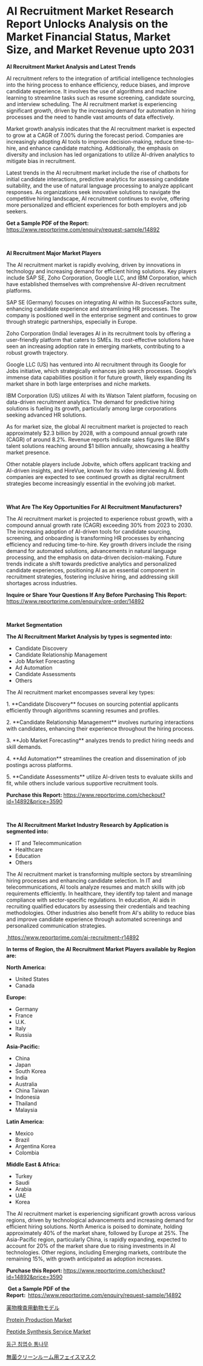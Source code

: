 <p><h1>AI Recruitment Market Research Report Unlocks Analysis on the Market Financial Status, Market Size, and Market Revenue upto 2031</h1></p><p><strong>AI Recruitment Market Analysis and Latest Trends</strong></p>
<p><p>AI recruitment refers to the integration of artificial intelligence technologies into the hiring process to enhance efficiency, reduce biases, and improve candidate experience. It involves the use of algorithms and machine learning to streamline tasks such as resume screening, candidate sourcing, and interview scheduling. The AI recruitment market is experiencing significant growth, driven by the increasing demand for automation in hiring processes and the need to handle vast amounts of data effectively.</p><p>Market growth analysis indicates that the AI recruitment market is expected to grow at a CAGR of 7.00% during the forecast period. Companies are increasingly adopting AI tools to improve decision-making, reduce time-to-hire, and enhance candidate matching. Additionally, the emphasis on diversity and inclusion has led organizations to utilize AI-driven analytics to mitigate bias in recruitment.</p><p>Latest trends in the AI recruitment market include the rise of chatbots for initial candidate interactions, predictive analytics for assessing candidate suitability, and the use of natural language processing to analyze applicant responses. As organizations seek innovative solutions to navigate the competitive hiring landscape, AI recruitment continues to evolve, offering more personalized and efficient experiences for both employers and job seekers.</p></p>
<p><strong>Get a Sample PDF of the Report:&nbsp;</strong> <a href="https://www.reportprime.com/enquiry/request-sample/14892">https://www.reportprime.com/enquiry/request-sample/14892</a></p>
<p>&nbsp;</p>
<p><strong>AI Recruitment Major Market Players</strong></p>
<p><p>The AI recruitment market is rapidly evolving, driven by innovations in technology and increasing demand for efficient hiring solutions. Key players include SAP SE, Zoho Corporation, Google LLC, and IBM Corporation, which have established themselves with comprehensive AI-driven recruitment platforms.</p><p>SAP SE (Germany) focuses on integrating AI within its SuccessFactors suite, enhancing candidate experience and streamlining HR processes. The company is positioned well in the enterprise segment and continues to grow through strategic partnerships, especially in Europe.</p><p>Zoho Corporation (India) leverages AI in its recruitment tools by offering a user-friendly platform that caters to SMEs. Its cost-effective solutions have seen an increasing adoption rate in emerging markets, contributing to a robust growth trajectory.</p><p>Google LLC (US) has ventured into AI recruitment through its Google for Jobs initiative, which strategically enhances job search processes. Google’s immense data capabilities position it for future growth, likely expanding its market share in both large enterprises and niche markets.</p><p>IBM Corporation (US) utilizes AI with its Watson Talent platform, focusing on data-driven recruitment analytics. The demand for predictive hiring solutions is fueling its growth, particularly among large corporations seeking advanced HR solutions.</p><p>As for market size, the global AI recruitment market is projected to reach approximately $2.3 billion by 2028, with a compound annual growth rate (CAGR) of around 8.2%. Revenue reports indicate sales figures like IBM's talent solutions reaching around $1 billion annually, showcasing a healthy market presence.</p><p>Other notable players include Jobvite, which offers applicant tracking and AI-driven insights, and HireVue, known for its video interviewing AI. Both companies are expected to see continued growth as digital recruitment strategies become increasingly essential in the evolving job market.</p></p>
<p>&nbsp;</p>
<p><strong>What Are The Key Opportunities For AI Recruitment Manufacturers?</strong></p>
<p><p>The AI recruitment market is projected to experience robust growth, with a compound annual growth rate (CAGR) exceeding 30% from 2023 to 2030. The increasing adoption of AI-driven tools for candidate sourcing, screening, and onboarding is transforming HR processes by enhancing efficiency and reducing time-to-hire. Key growth drivers include the rising demand for automated solutions, advancements in natural language processing, and the emphasis on data-driven decision-making. Future trends indicate a shift towards predictive analytics and personalized candidate experiences, positioning AI as an essential component in recruitment strategies, fostering inclusive hiring, and addressing skill shortages across industries.</p></p>
<p><strong>Inquire or Share Your Questions If Any Before Purchasing This Report:</strong> <a href="https://www.reportprime.com/enquiry/pre-order/14892">https://www.reportprime.com/enquiry/pre-order/14892</a></p>
<p>&nbsp;</p>
<p><strong>Market Segmentation</strong></p>
<p><strong>The AI Recruitment Market Analysis by types is segmented into:</strong></p>
<p><ul><li>Candidate Discovery</li><li>Candidate Relationship Management</li><li>Job Market Forecasting</li><li>Ad Automation</li><li>Candidate Assessments</li><li>Others</li></ul></p>
<p><p>The AI recruitment market encompasses several key types: </p><p>1. **Candidate Discovery** focuses on sourcing potential applicants efficiently through algorithms scanning resumes and profiles.</p><p>2. **Candidate Relationship Management** involves nurturing interactions with candidates, enhancing their experience throughout the hiring process.</p><p>3. **Job Market Forecasting** analyzes trends to predict hiring needs and skill demands.</p><p>4. **Ad Automation** streamlines the creation and dissemination of job postings across platforms. </p><p>5. **Candidate Assessments** utilize AI-driven tests to evaluate skills and fit, while others include various supportive recruitment tools.</p></p>
<p><strong>Purchase this Report:&nbsp;</strong><a href="https://www.reportprime.com/checkout?id=14892&price=3590">https://www.reportprime.com/checkout?id=14892&price=3590</a></p>
<p>&nbsp;</p>
<p><strong>The AI Recruitment Market Industry Research by Application is segmented into:</strong></p>
<p><ul><li>IT and Telecommunication</li><li>Healthcare</li><li>Education</li><li>Others</li></ul></p>
<p><p>The AI recruitment market is transforming multiple sectors by streamlining hiring processes and enhancing candidate selection. In IT and telecommunications, AI tools analyze resumes and match skills with job requirements efficiently. In healthcare, they identify top talent and manage compliance with sector-specific regulations. In education, AI aids in recruiting qualified educators by assessing their credentials and teaching methodologies. Other industries also benefit from AI's ability to reduce bias and improve candidate experience through automated screenings and personalized communication strategies.</p></p>
<p><a href="https://www.reportprime.com/ai-recruitment-r14892">&nbsp;https://www.reportprime.com/ai-recruitment-r14892</a></p>
<p><strong>In terms of Region, the AI Recruitment Market Players available by Region are:</strong></p>
<p>
    <p> <strong> North America: </strong>
        <ul>
            <li>United States</li>
            <li>Canada</li>
        </ul>
        </p> 
    <p> <strong> Europe: </strong>
        <ul>
            <li>Germany</li>
            <li>France</li>
            <li>U.K.</li>
            <li>Italy</li>
            <li>Russia</li>
        </ul>
        </p> 
    <p> <strong> Asia-Pacific: </strong>
        <ul>
            <li>China</li>
            <li>Japan</li>
            <li>South Korea</li>
            <li>India</li>
            <li>Australia</li>
            <li>China Taiwan</li>
            <li>Indonesia</li>
            <li>Thailand</li>
            <li>Malaysia</li>
        </ul>
        </p> 
    <p> <strong> Latin America: </strong>
        <ul>
            <li>Mexico</li>
            <li>Brazil</li>
            <li>Argentina Korea</li>
            <li>Colombia</li>
        </ul>
        </p> 
    <p> <strong> Middle East & Africa: </strong>
        <ul>
            <li>Turkey</li>
            <li>Saudi</li>
            <li>Arabia</li>
            <li>UAE</li>
            <li>Korea</li>
        </ul>
    </p>
    </p>
<p><p>The AI recruitment market is experiencing significant growth across various regions, driven by technological advancements and increasing demand for efficient hiring solutions. North America is poised to dominate, holding approximately 40% of the market share, followed by Europe at 25%. The Asia-Pacific region, particularly China, is rapidly expanding, expected to account for 20% of the market share due to rising investments in AI technologies. Other regions, including Emerging markets, contribute the remaining 15%, with growth anticipated as adoption increases.</p></p>
<p><strong>Purchase this Report: </strong><a href="https://www.reportprime.com/checkout?id=14892&price=3590">https://www.reportprime.com/checkout?id=14892&price=3590</a></p>
<p>&nbsp;<strong>Get a Sample PDF of the Report:&nbsp;&nbsp;</strong><a href="https://www.reportprime.com/enquiry/request-sample/14892">https://www.reportprime.com/enquiry/request-sample/14892</a></p>
<p><strong></strong></p>
<p><p><a href="https://medium.com/@kathleencrooks2003/animal-model-for-drug-testing-market-%E3%81%AF-%E3%82%B3%E3%82%B9%E3%83%88%E7%AE%A1%E7%90%86%E3%81%A8%E5%8A%B9%E7%8E%87%E5%90%91%E4%B8%8A%E3%82%92%E5%84%AA%E5%85%88%E3%81%97%E3%81%BE%E3%81%99-%E3%81%95%E3%82%89%E3%81%AB-%E5%A0%B1%E5%91%8A%E6%9B%B8%E3%81%AF%E5%B8%82%E5%A0%B4%E3%81%AE%E9%9C%80%E8%A6%81%E9%9D%A2%E3%81%A8%E4%BE%9B%E7%B5%A6%E9%9D%A2%E3%81%AE%E4%B8%A1%E6%96%B9%E3%82%92%E3%82%AB%E3%83%90%E3%83%BC%E3%81%97%E3%81%A6%E3%81%84%E3%81%BE%E3%81%99-animal-3f74e0f884cc">薬物検査用動物モデル</a></p><p><a href="https://www.linkedin.com/pulse/protein-production-market-share-analysis-growth-trends-forecasts-lsshf?trackingId=lezLXotMQ2erRYTYdPNb8w%3D%3D">Protein Production Market</a></p><p><a href="https://www.linkedin.com/pulse/peptide-synthesis-service-industry-sector-market-dynamics-future-gdipf?trackingId=THQ1kCYTSsu8BUbQNKAVGQ%3D%3D">Peptide Synthesis Service Market</a></p><p><a href="https://medium.com/@kelvinfeenrey98677/%EC%8B%9C%EC%9E%A5-%EB%A6%AC%EB%8D%94%EC%99%80-%EB%82%99%EC%98%A4%EC%9E%90-%EA%B8%80%EB%A1%9C%EB%B2%8C-%EC%9B%90%EB%AA%A9-%EC%8B%9C%EC%9E%A5-%EB%8F%99%ED%96%A5-%EB%B0%8F-%EC%98%88%EC%B8%A1-2024-2031-7ba0abe4749f">둥근 침엽수 통나무</a></p><p><a href="https://medium.com/@kathleencrooks2003/sterile-cleanroom-face-masks-market-%E3%81%AE%E3%82%B0%E3%83%AD%E3%83%BC%E3%83%90%E3%83%AB%E5%B8%82%E5%A0%B4%E6%A6%82%E8%A6%81%E3%81%AF-%E4%B8%96%E7%95%8C%E3%81%8A%E3%82%88%E3%81%B3%E4%B8%BB%E8%A6%81%E5%B8%82%E5%A0%B4%E3%81%AB%E3%81%8A%E3%81%91%E3%82%8B%E6%A5%AD%E7%95%8C%E3%81%AB%E5%BD%B1%E9%9F%BF%E3%82%92%E4%B8%8E%E3%81%88%E3%82%8B%E4%B8%BB%E8%A6%81%E3%81%AA%E3%83%88%E3%83%AC%E3%83%B3%E3%83%89%E3%81%AB%E3%81%A4%E3%81%84%E3%81%A6-%E7%8B%AC%E8%87%AA%E3%81%AE%E8%A6%96%E7%82%B9%E3%82%92%E6%8F%90%E4%BE%9B%E3%81%97%E3%81%BE%E3%81%99-18a93ddb7601">無菌クリーンルーム用フェイスマスク</a></p></p>